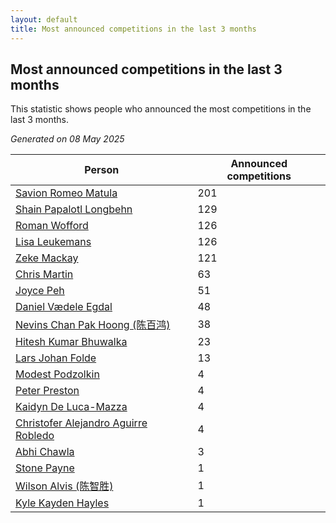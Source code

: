 ```yaml
---
layout: default
title: Most announced competitions in the last 3 months
---
```

## Most announced competitions in the last 3 months
This statistic shows people who announced the most competitions in the last 3 months.

*Generated on 08 May 2025*

| Person | Announced competitions |
| --- | --- |
| [Savion Romeo Matula](https://www.worldcubeassociation.org/persons/2019MATU03) | 201 |
| [Shain Papalotl Longbehn](https://www.worldcubeassociation.org/persons/2020LONG05) | 129 |
| [Roman Wofford](https://www.worldcubeassociation.org/persons/2017WOFF01) | 126 |
| [Lisa Leukemans](https://www.worldcubeassociation.org/persons/2021LEUK01) | 126 |
| [Zeke Mackay](https://www.worldcubeassociation.org/persons/2015MACK06) | 121 |
| [Chris Martin](https://www.worldcubeassociation.org/persons/2013MART03) | 63 |
| [Joyce Peh](https://www.worldcubeassociation.org/persons/2017PEHJ01) | 51 |
| [Daniel Vædele Egdal](https://www.worldcubeassociation.org/persons/2013EGDA01) | 48 |
| [Nevins Chan Pak Hoong (陈百鸿)](https://www.worldcubeassociation.org/persons/2010CHAN20) | 38 |
| [Hitesh Kumar Bhuwalka](https://www.worldcubeassociation.org/persons/2022BHUW01) | 23 |
| [Lars Johan Folde](https://www.worldcubeassociation.org/persons/2018FOLD01) | 13 |
| [Modest Podzolkin](https://www.worldcubeassociation.org/persons/2017PODZ01) | 4 |
| [Peter Preston](https://www.worldcubeassociation.org/persons/2017PRES02) | 4 |
| [Kaidyn De Luca-Mazza](https://www.worldcubeassociation.org/persons/2019LUCA01) | 4 |
| [Christofer Alejandro Aguirre Robledo](https://www.worldcubeassociation.org/persons/2016ROBL05) | 4 |
| [Abhi Chawla](https://www.worldcubeassociation.org/persons/2019CHAW01) | 3 |
| [Stone Payne](https://www.worldcubeassociation.org/persons/2018SIMP06) | 1 |
| [Wilson Alvis (陈智胜)](https://www.worldcubeassociation.org/persons/2011ALVI01) | 1 |
| [Kyle Kayden Hayles](https://www.worldcubeassociation.org/persons/2022HAYL02) | 1 |
